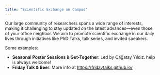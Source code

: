 ```yaml
---
title: "Scientific Exchange on Campus"
---
```


Our large community of researchers spans a wide range of interests, making it challenging to stay updated on the latest advances—even those of your office neighbor. We aim to promote scientific exchange in our daily lives through initiatives like PhD Talks, talk series, and invited speakers.

Some examples:
- **Seasonal Poster Sessions & Get-Together**: Led by Çağatay Yıldız. help is always welcome!
- **Friday Talk & Beer**: More info at https://fridaytalks.github.io/
